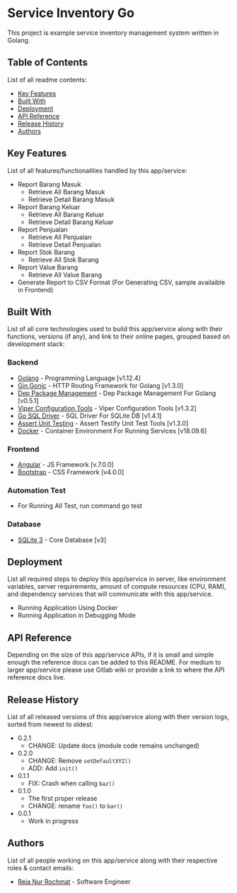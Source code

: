 # Service Inventory Go

This project is example service inventory management system written in Golang.

## Table of Contents

List of all readme contents:

- [Key Features](#key-features)
- [Built With](#built-with)
- [Deployment](#deployment)
- [API Reference](#api-reference)
- [Release History](#release-history)
- [Authors](#authors)

## Key Features

List of all features/functionalities handled by this app/service:

 - Report Barang Masuk 
   - Retrieve All Barang Masuk
   - Retrieve Detail Barang Masuk
 - Report Barang Keluar
   - Retrieve All Barang Keluar
   - Retrieve Detail Barang Keluar
 - Report Penjualan
   - Retrieve All Penjualan
   - Retrieve Detail Penjualan
 - Report Stok Barang
   - Retrieve All Stok Barang
 - Report Value Barang
   - Retrieve All Value Barang 
 - Generate Report to CSV Format (For Generating CSV, sample availaible in Frontend) 

## Built With
List of all core technologies used to build this app/service along with their functions, versions (if any), and link to their online pages, grouped based on development stack:

### Backend
- [Golang](https://golang.org/) - Programming Language [v1.12.4]
- [Gin Gonic](https://github.com/gin-gonic/gin) - HTTP Routing Framework for Golang [v1.3.0]
- [Dep Package Management](https://github.com/golang/dep) - Dep Package Management For Golang [v0.5.1]
- [Viper Configuration Tools](https://github.com/spf13/viper) - Viper Configuration Tools [v1.3.2]
- [Go SQL Driver](github.com/mattn/go-sqlite3) - SQL Driver For SQLite DB [v1.4.1]
- [Assert Unit Testing](https://github.com/stretchr/testify) - Assert Testify Unit Test Tools [v1.3.0]
- [Docker](https://www.docker.com/) - Container Environment For Running Services [v18.09.6]

### Frontend
- [Angular](https://angular.io/) - JS Framework [v.7.0.0]
- [Bootstrap](http://getbootstrap.com/) - CSS Framework [v4.0.0]

### Automation Test
- For Running All Test, run command go test

### Database
- [SQLite 3](https://www.sqlite.org/index.html) - Core Database [v3]

## Deployment

List all required steps to deploy this app/service in server, like environment variables, server requirements, amount of compute resources (CPU, RAM), and dependency services that will communicate with this app/service.

- Running Application Using Docker
- Running Application in Debugging Mode

## API Reference

Depending on the size of this app/service APIs, if it is small and simple enough the reference docs can be added to this README. For medium to larger app/service please use Gitlab wiki or provide a link to where the API reference docs live.

## Release History

List of all released versions of this app/service along with their version logs, sorted from newest to oldest:

- 0.2.1
  - CHANGE: Update docs (module code remains unchanged)
- 0.2.0
  - CHANGE: Remove `setDefaultXYZ()`
  - ADD: Add `init()`
- 0.1.1
  - FIX: Crash when calling `baz()`
- 0.1.0
  - The first proper release
  - CHANGE: rename `foo()` to `bar()`
- 0.0.1
  - Work in progress

## Authors
List of all people working on this app/service along with their respective roles & contact emails:

- [Reja Nur Rochmat](mailto:rezanur@uii.ac.id) - Software Engineer